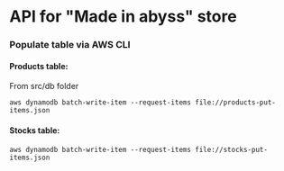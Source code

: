 # API for "Made in abyss" store

### Populate table via AWS CLI

#### Products table:

From src/db folder

```
aws dynamodb batch-write-item --request-items file://products-put-items.json
```

#### Stocks table:

```
aws dynamodb batch-write-item --request-items file://stocks-put-items.json
```
